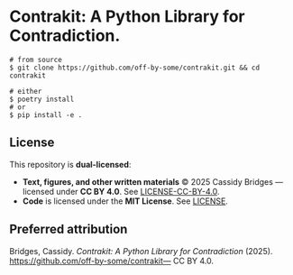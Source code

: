 # Contrakit: A Python Library for Contradiction.


```
# from source
$ git clone https://github.com/off-by-some/contrakit.git && cd contrakit

# either
$ poetry install
# or
$ pip install -e .
```

## License
This repository is **dual-licensed**:
- **Text, figures, and other written materials** © 2025 Cassidy Bridges — licensed under **CC BY 4.0**. See [LICENSE-CC-BY-4.0](./LICENSE-CC-BY-4.0).
- **Code** is licensed under the **MIT License**. See [LICENSE](./LICENSE).

## Preferred attribution
Bridges, Cassidy. *Contrakit: A Python Library for Contradiction* (2025).  
https://github.com/off-by-some/contrakit— CC BY 4.0.
